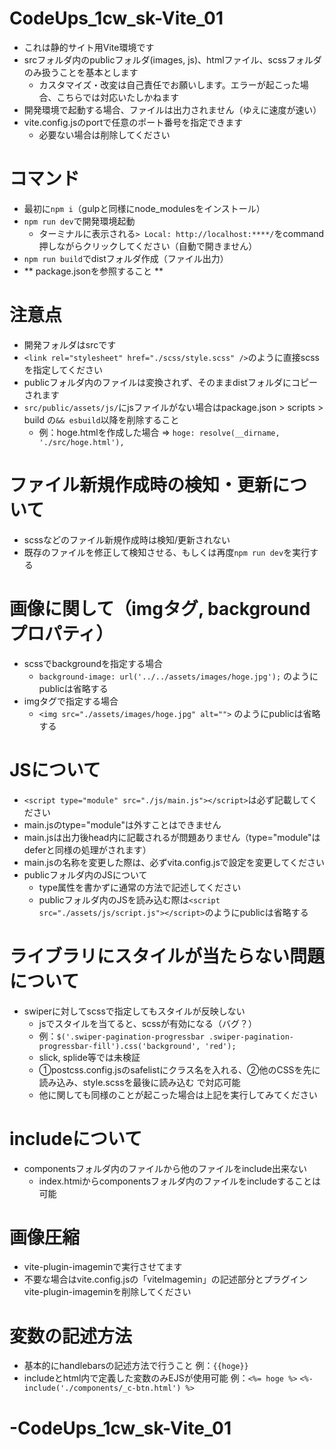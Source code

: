 # CodeUps_1cw_sk-Vite_01
- これは静的サイト用Vite環境です
- srcフォルダ内のpublicフォルダ(images, js)、htmlファイル、scssフォルダのみ扱うことを基本とします
    - カスタマイズ・改変は自己責任でお願いします。エラーが起こった場合、こちらでは対応いたしかねます
- 開発環境で起動する場合、ファイルは出力されません（ゆえに速度が速い）
- vite.config.jsのportで任意のポート番号を指定できます
    - 必要ない場合は削除してください

# コマンド
- 最初に`npm i`（gulpと同様にnode_modulesをインストール）
- `npm run dev`で開発環境起動
    - ターミナルに表示される`> Local: http://localhost:****/`をcommand押しながらクリックしてください（自動で開きません）
- `npm run build`でdistフォルダ作成（ファイル出力）
- ** package.jsonを参照すること **

# 注意点
- 開発フォルダはsrcです
- `<link rel="stylesheet" href="./scss/style.scss" />`のように直接scssを指定してください
- publicフォルダ内のファイルは変換されず、そのままdistフォルダにコピーされます
- `src/public/assets/js/`にjsファイルがない場合はpackage.json > scripts > build の`&& esbuild`以降を削除すること
    - 例：hoge.htmlを作成した場合 => `hoge: resolve(__dirname, './src/hoge.html'),`

# ファイル新規作成時の検知・更新について
- scssなどのファイル新規作成時は検知/更新されない
- 既存のファイルを修正して検知させる、もしくは再度`npm run dev`を実行する

# 画像に関して（imgタグ, backgroundプロパティ）
- scssでbackgroundを指定する場合
    - `background-image: url('../../assets/images/hoge.jpg');` のようにpublicは省略する
- imgタグで指定する場合
    - `<img src="./assets/images/hoge.jpg" alt="">` のようにpublicは省略する

# JSについて
- `<script type="module" src="./js/main.js"></script>`は必ず記載してください
- main.jsのtype="module"は外すことはできません
- main.jsは出力後head内に記載されるが問題ありません（type="module"はdeferと同様の処理がされます）
- main.jsの名称を変更した際は、必ずvita.config.jsで設定を変更してください
- publicフォルダ内のJSについて
    - type属性を書かずに通常の方法で記述してください
    - publicフォルダ内のJSを読み込む際は`<script src="./assets/js/script.js"></script>`のようにpublicは省略する

# ライブラリにスタイルが当たらない問題について
- swiperに対してscssで指定してもスタイルが反映しない
    - jsでスタイルを当てると、scssが有効になる（バグ？）
    - 例：`$('.swiper-pagination-progressbar .swiper-pagination-progressbar-fill').css('background', 'red');`
    - slick, splide等では未検証
    - ①postcss.config.jsのsafelistにクラス名を入れる、②他のCSSを先に読み込み、style.scssを最後に読み込む で対応可能
    - 他に関しても同様のことが起こった場合は上記を実行してみてください

# includeについて
- componentsフォルダ内のファイルから他のファイルをinclude出来ない
    - index.htmiからcomponentsフォルダ内のファイルをincludeすることは可能 

# 画像圧縮
- vite-plugin-imageminで実行させてます
- 不要な場合はvite.config.jsの「viteImagemin」の記述部分とプラグインvite-plugin-imageminを削除してください

# 変数の記述方法
- 基本的にhandlebarsの記述方法で行うこと 例：`{{hoge}}`
- includeとhtml内で定義した変数のみEJSが使用可能 例：`<%= hoge %>` `<%- include('./components/_c-btn.html') %>`
# -CodeUps_1cw_sk-Vite_01
